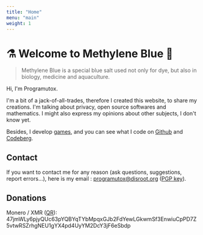 ```yaml
---
title: "Home"
menu: "main"
weight: 1
---
```


# ⚗️ Welcome to Methylene Blue 🧪

> Methylene Blue is a special blue salt used not only for dye, but also in biology, medicine and aquaculture. 

Hi, I'm Programutox. 

I'm a bit of a jack-of-all-trades, therefore I created this website, to share my creations. I'm talking about privacy, open source softwares and mathematics.
I might also express my opinions about other subjects, I don't know yet.

Besides, I develop [games](https://programutox.itch.io/), and you can see what I code on [Github](https://github.com/pgmtx/) and [Codeberg](https://codeberg.org/programutox/).

## Contact

If you want to contact me for any reason (ask questions, suggestions, report errors...), here is my email : programutox@disroot.org ([PGP key](/programutox.asc)).

## Donations

Monero / XMR ([QR](/images/monero.png)): 47jmWLy6pjyQUc63pYQBYqTYbMpqxGJb2FdYewLGkwmSf3EnwiuCpPD7Z5vtwRSZrhgNEU1gYX4pd4UyYM2DcY3jF6eSbdp
